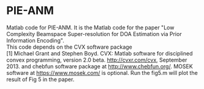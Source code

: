 # PIE-ANM
Matlab code for PIE-ANM. It is the Matlab code for the paper "Low Complexity Beamspace Super-resolution for DOA Estimation via
Prior Information Encoding".  
This code depends on the CVX software package  
[1] Michael Grant and Stephen Boyd. CVX: Matlab software for disciplined convex programming, version 2.0 beta. http://cvxr.com/cvx, September 2013. 
and chebfun software package at http://www.chebfun.org/.
MOSEK software at https://www.mosek.com/  is optional.
Run the fig5.m will plot the result of Fig 5 in the paper. 
